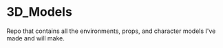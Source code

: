 # 3D_Models
Repo that contains all the environments, props, and character models I've made and will make.
